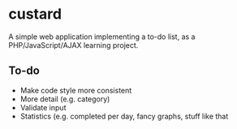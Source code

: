 # custard

A simple web application implementing a to-do list, as a PHP/JavaScript/AJAX learning project.

## To-do
* Make code style more consistent
* More detail (e.g. category)
* Validate input
* Statistics (e.g. completed per day, fancy graphs, stuff like that
